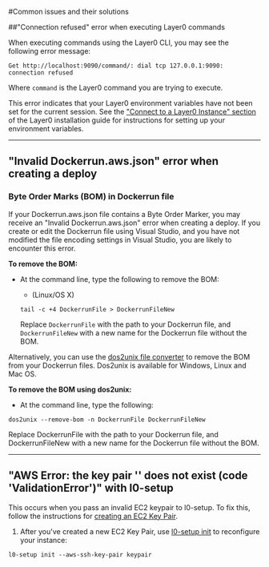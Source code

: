 #Common issues and their solutions

##"Connection refused" error when executing Layer0 commands

When executing commands using the Layer0 CLI, you may see the following error message: 

`Get http://localhost:9090/command/: dial tcp 127.0.0.1:9090: connection refused`

Where `command` is the Layer0 command you are trying to execute.

This error indicates that your Layer0 environment variables have not been set for the current session. See the ["Connect to a Layer0 Instance" section](../setup/install/#part-4-connect-to-a-layer0-instance) of the Layer0 installation guide for instructions for setting up your environment variables.

---

## "Invalid Dockerrun.aws.json" error when creating a deploy
### Byte Order Marks (BOM) in Dockerrun file
If your Dockerrun.aws.json file contains a Byte Order Marker, you may receive an "Invalid Dockerrun.aws.json" error when creating a deploy. If you create or edit the Dockerrun file using Visual Studio, and you have not modified the file encoding settings in Visual Studio, you are likely to encounter this error.

**To remove the BOM:**

* At the command line, type the following to remove the BOM:

    * (Linux/OS X) 
    
    `tail -c +4 DockerrunFile > DockerrunFileNew`
    
    Replace `DockerrunFile` with the path to your Dockerrun file, and `DockerrunFileNew` with a new name for the Dockerrun file without the BOM.

Alternatively, you can use the [dos2unix file converter](https://sourceforge.net/projects/dos2unix/) to remove the BOM from your Dockerrun files. Dos2unix is available for Windows, Linux and Mac OS.

**To remove the BOM using dos2unix:**

* At the command line, type the following:

```
dos2unix --remove-bom -n DockerrunFile DockerrunFileNew
```

Replace DockerrunFile with the path to your Dockerrun file, and DockerrunFileNew with a new name for the Dockerrun file without the BOM.

---

## "AWS Error: the key pair '<keyvalue>' does not exist (code 'ValidationError')" with l0-setup

This occurs when you pass an invalid EC2 keypair to l0-setup. To fix this, follow the instructions for [creating an EC2 Key Pair](../setup/install/#part-2-create-an-access-key).

1. After you've created a new EC2 Key Pair, use [l0-setup init](reference/setup-cli/#init) to reconfigure your instance:

```
l0-setup init --aws-ssh-key-pair keypair
```

<!--
##"Back-end server is at capacity" (status code 503) error when executing Layer0 commands

The "server is at capacity" error indicates that the API server has run out of disk space. The fastest way to solve this issue is to rebuild your Layer0 API server.

**To rebuild the API server:**

1. At the command line, type the following command to force the API server to be recreated:
    * **l0-setup terraform** *Layer0Prefix* **taint aws_elastic_beanstalk.api**

2. At the command line, type the following command to re-create the API server:
    * **l0-setup apply** *Layer0Prefix*
-->

